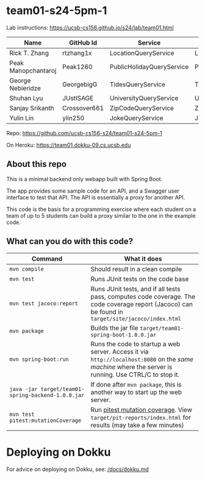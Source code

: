 # team01-s24-5pm-1

Lab instructions: <https://ucsb-cs156.github.io/s24/lab/team01.html>

| Name                | GitHub Id    |  Service                    | Controller                |
|---------------------|--------------|-----------------------------|---------------------------|
| Rick T. Zhang       | rtzhang1x    | LocationQueryService        | LocationController        |
| Peak Manopchantaroj | Peak1260     | PublicHolidayQueryService   | PublicHolidayController   |
| George Nebieridze   | GeorgebigG   | TidesQueryService           | TidesController           |
| Shuhan Lyu          | JUstISAGE    | UniversityQueryService      | UniversityController      |
| Sanjay Srikanth     | Crossover661 | ZipCodeQueryService         | ZipCodeController         |
| Yulin Lin           | ylin250      | JokeQueryService            | JokeController            |

Repo: https://github.com/ucsb-cs156-s24/team01-s24-5pm-1

On Heroku: https://team01.dokku-09.cs.ucsb.edu

## About this repo

This is a minimal backend only webapp built with Spring Boot.

The app provides some sample code for an API, and a Swagger user interface
to test that API.  The API is essentially a proxy for another API.

This code is the basis for a programming exercise where each student on a
team of up to 5 students can build a proxy similar to the one in the example code.

## What can you do with this code?

| Command | What it does   |
|----------|---------------------------------------|
| `mvn compile` | Should result in a clean compile |
| `mvn test` | Runs JUnit tests on the code base |
| `mvn test jacoco:report` | Runs JUnit tests, and if all tests pass, computes code coverage.  The code coverage report (Jacoco) can be found in `target/site/jacoco/index.html` |
| `mvn package` | Builds the jar file `target/team01-spring-boot-1.0.0.jar` |
| `mvn spring-boot:run` | Runs the code to startup a web server.  Access it via `http://localhost:8080` on the *same machine* where the server is running.  Use CTRL/C to stop it. |
| `java -jar target/team01-spring-backend-1.0.0.jar` | If done after `mvn package`, this is another way to start up the web server.|
| `mvn test pitest:mutationCoverage` | Run [pitest mutation coverage](https://pitest.org).  View `target/pit-reports/index.html` for results (may take a few minutes)|

# Deploying on Dokku

For advice on deploying on Dokku, see: [/docs/dokku.md](/docs/dokku.md)

